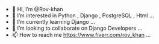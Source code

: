 - 👋 Hi, I’m @Rov-khan
- 👀 I’m interested in Python , Django , PostgreSQL , Html ...
- 🌱 I’m currently learning Django ...
- 💞️ I’m looking to collaborate on Django Developers ...
- 📫 How to reach me https://www.fiverr.com/rov_khan ...


